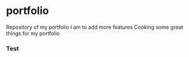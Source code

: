 # portfolio
Repository of my portfolio
I am to add more features
Cooking some great things for my portfolio
### Test
